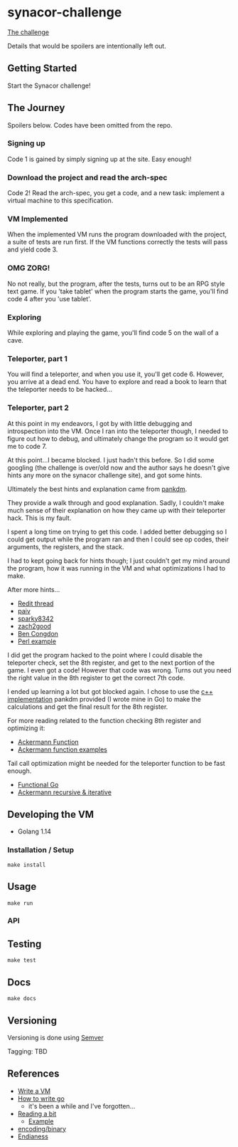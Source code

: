 # synacor-challenge

[The challenge](https://challenge.synacor.com/)

Details that would be spoilers are intentionally left out.

## Getting Started

Start the Synacor challenge!

## The Journey

Spoilers below.  Codes have been omitted from the repo.

### Signing up

Code 1 is gained by simply signing up at the site.  Easy enough!

### Download the project and read the arch-spec

Code 2!  Read the arch-spec, you get a code, and a new task: implement a virtual
machine to this specification.

### VM Implemented

When the implemented VM runs the program downloaded with the project, a suite of
tests are run first.  If the VM functions correctly the tests will pass and
yield code 3.

### OMG ZORG!

No not really, but the program, after the tests, turns out to be an RPG style
text game.  If you 'take tablet' when the program starts the game, you'll find
code 4 after you 'use tablet'.

### Exploring

While exploring and playing the game, you'll find code 5 on the wall of a cave.

### Teleporter, part 1

You will find a teleporter, and when you use it, you'll get code 6.  However,
you arrive at a dead end.  You have to explore and read a book to learn that
the teleporter needs to be hacked...

### Teleporter, part 2

At this point in my endeavors, I got by with little debugging and introspection
into the VM.  Once I ran into the teleporter though, I needed to figure out how
to debug, and ultimately change the program so it would get me to code 7.

At this point...I became blocked.  I just hadn't this before.  So I did some
googling (the challenge is over/old now and the author says he doesn't give
hints any more on the synacor challenge site), and got some hints.

Ultimately the best hints and explanation came from [pankdm](http://pankdm.github.io/synacor-challenge.html).

They provide a walk through and good explanation.  Sadly, I couldn't make much
sense of their explanation on how they came up with their teleporter hack.  This
is my fault.  

I spent a long time on trying to get this code.  I added better debugging so
I could get output while the program ran and then I could see op codes, their
arguments, the registers, and the stack.

I had to kept going back for hints though; I just couldn't get my mind around
the program, how it was running in the VM and what optimizations I had to make.

After more hints...
-   [Redit thread](https://www.reddit.com/r/adventofcode/comments/3wyz4g/synacor_teleporter_challenge/)
-   [paiv](http://paiv.github.io/blog/2016/04/24/synacor-challenge.html)
-   [sparky8342](https://github.com/sparky8342/synacor_challenge)
-   [zach2good](https://github.com/zach2good/synacor-challenge/blob/master/vm.cpp)
-   [Ben Congdon](https://benjamincongdon.me/blog/2016/12/18/Taking-on-the-Synacor-Challenge/)
-   [Perl example](https://github.com/sparky8342/synacor_challenge/blob/master/teleport.pl)

I did get the program hacked to the point where I could disable the teleporter
check, set the 8th register, and get to the next portion of the game.  I even
got a code!  However that code was wrong.  Turns out you need the right value
in the 8th register to get the correct 7th code.

I ended up learning a lot but got blocked again.  I chose to use the [c++ implementation](https://github.com/pankdm/synacor-challenge/blob/master/teleport.cpp) pankdm provided (I wrote mine in Go) to make the calculations and
get the final result for the 8th register.

For more reading related to the function checking 8th register and optimizing
it:
-   [Ackermann Function](https://en.wikipedia.org/wiki/Ackermann_function)
-   [Ackermann function examples](https://rosettacode.org/wiki/Ackermann_function)

Tail call optimization might be needed for the teleporter function to be fast
enough.
-   [Functional Go](https://medium.com/@geisonfgfg/functional-go-bc116f4c96a4)
-   [Ackermann recursive & iterative](https://gist.github.com/Sebbyastian/9bf5551f915b2694c77e)

## Developing the VM

-   Golang 1.14

### Installation / Setup

`make install`

## Usage

`make run`

### API

## Testing

`make test`

## Docs

`make docs`

## Versioning

Versioning is done using [Semver](https://semver.org/)

Tagging: TBD

## References
-   [Write a VM](https://justinmeiners.github.io/lc3-vm/)
-   [How to write go](https://golang.org/doc/code.html)
    -   it's been a while and I've forgotten...
-   [Reading a bit](https://stackoverflow.com/questions/29583024/reading-8-bits-from-a-reader-in-golang)
    -   [Example](https://play.golang.org/p/Wyr_K9YAro)
-   [encoding/binary](https://golang.org/pkg/encoding/binary/)
-   [Endianess](https://en.wikipedia.org/wiki/Endianness)
